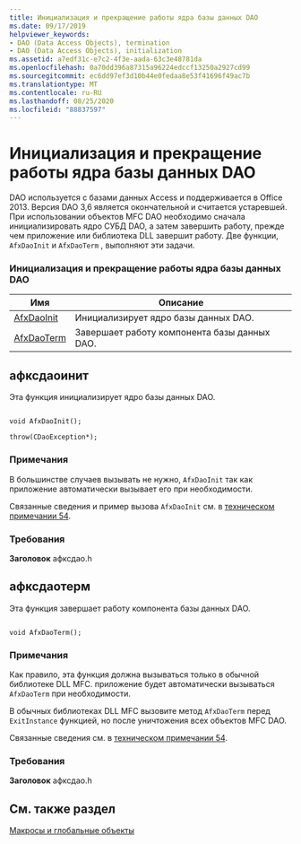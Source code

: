 ```yaml
---
title: Инициализация и прекращение работы ядра базы данных DAO
ms.date: 09/17/2019
helpviewer_keywords:
- DAO (Data Access Objects), termination
- DAO (Data Access Objects), initialization
ms.assetid: a7edf31c-e7c2-4f3e-aada-63c3e48781da
ms.openlocfilehash: 0a70dd396a87315a96224edccf13250a2927cd99
ms.sourcegitcommit: ec6dd97ef3d10b44e0fedaa8e53f41696f49ac7b
ms.translationtype: MT
ms.contentlocale: ru-RU
ms.lasthandoff: 08/25/2020
ms.locfileid: "88837597"
---
```

# <a name="dao-database-engine-initialization-and-termination"></a>Инициализация и прекращение работы ядра базы данных DAO

DAO используется с базами данных Access и поддерживается в Office 2013. Версия DAO 3,6 является окончательной и считается устаревшей. При использовании объектов MFC DAO необходимо сначала инициализировать ядро СУБД DAO, а затем завершить работу, прежде чем приложение или библиотека DLL завершит работу. Две функции, `AfxDaoInit` и `AfxDaoTerm` , выполняют эти задачи.

### <a name="dao-database-engine-initialization-and-termination"></a>Инициализация и прекращение работы ядра базы данных DAO

|Имя|Описание|
|-|-|
|[AfxDaoInit](#afxdaoinit)|Инициализирует ядро базы данных DAO.|
|[AfxDaoTerm](#afxdaoterm)|Завершает работу компонента базы данных DAO.|

## <a name="afxdaoinit"></a><a name="afxdaoinit"></a> афксдаоинит

Эта функция инициализирует ядро базы данных DAO.

```

void AfxDaoInit();

throw(CDaoException*);
```

### <a name="remarks"></a>Примечания

В большинстве случаев вызывать не нужно, `AfxDaoInit` так как приложение автоматически вызывает его при необходимости.

Связанные сведения и пример вызова `AfxDaoInit` см. в [техническом примечании 54](../../mfc/tn054-calling-dao-directly-while-using-mfc-dao-classes.md).

### <a name="requirements"></a>Требования

  **Заголовок** афксдао.h

## <a name="afxdaoterm"></a><a name="afxdaoterm"></a> афксдаотерм

Эта функция завершает работу компонента базы данных DAO.

```

void AfxDaoTerm();
```

### <a name="remarks"></a>Примечания

Как правило, эта функция должна вызываться только в обычной библиотеке DLL MFC. приложение будет автоматически вызываться `AfxDaoTerm` при необходимости.

В обычных библиотеках DLL MFC вызовите метод `AfxDaoTerm` перед `ExitInstance` функцией, но после уничтожения всех объектов MFC DAO.

Связанные сведения см. в [техническом примечании 54](../../mfc/tn054-calling-dao-directly-while-using-mfc-dao-classes.md).

### <a name="requirements"></a>Требования

  **Заголовок** афксдао.h

## <a name="see-also"></a>См. также раздел

[Макросы и глобальные объекты](../../mfc/reference/mfc-macros-and-globals.md)
